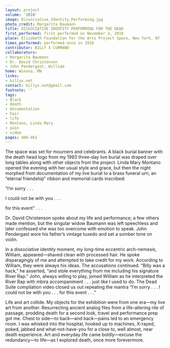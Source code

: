 ```yaml
---
layout: project
volume: '2018'
image: Dissociative_Identity_Performing.jpg
photo_credit: Margarita Baumann
title: DISSOCIATIVE IDENTITY PERFORMING FOR THE DEAD
first_performed: first performed on November 3, 2018
place: Elizabeth Foundation for the Arts Project Space, New York, NY
times_performed: performed once in 2018
contributor: BILLY X CURMANO
collaborators: 
- Margarita Baumann
- Dr. David Christenson
- John Pendergast, William
home: Winona, MN
links:
- billyx.net
contact: billyx.net@gmail.com
footnote: ''
tags:
- Black
- death
- documentation
- hair
- life
- Montano, Linda Mary
- pain
- video
pages: 460-461
---
```


The space was set for mourners and celebrants. A black burial banner with the death head logo from my 1983 three-day live burial was draped over long tables along with other objects from the project. Linda Mary Montano opened the evening with her usual style and grace, but then the night morphed from documentation of my live burial to a brass funeral urn, an “eternal friendship” ribbon and memorial cards inscribed:

“I’m sorry . . .

I could not be with you . . .

for this event” . . .

Dr. David Christenson spoke about my life and performance; a few others made mention, but the singular widow Baumann was left speechless and later confessed she was too overcome with emotion to speak. John Pendergast wore his father’s vintage tuxedo and set a somber tone on violin.

In a dissociative identity moment, my long-time eccentric arch-nemesis, William, appeared—shaved clean with processed hair. He spoke disparagingly of me and attempted to take credit for my work. According to William, they were always his ideas. The accusations continued. “Billy was a hack,” he asserted, “and stole everything from me including his signature River Rap.” John, always willing to play, joined William as he interpreted the River Rap with mbira accompaniment . . . just like I used to do. The Dead Suite compilation video closed us out repeating the mantra “I’m sorry . . . I could not be with you . . . for this event . . .”

Life and art collide. My objects for the exhibition were from one era—my live art from another. Resurrecting ancient analog files from a life-altering rite of passage, prodding death for a second look, travel and performance prep got me. Chest to side—to back—and back—pains led to an emergency room. I was whisked into the hospital, hooked up to machines, X-rayed, poked, jabbed and what-not-have-you for a close to, well almost, near death experience. Art and everyday life came boldly—excuse the redundancy—to life—as I explored death, once more forevermore.
